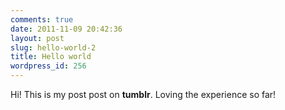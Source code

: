 ```yaml
---
comments: true
date: 2011-11-09 20:42:36
layout: post
slug: hello-world-2
title: Hello world
wordpress_id: 256
---
```


Hi! This is my post post on **tumblr**. Loving the experience so far!
